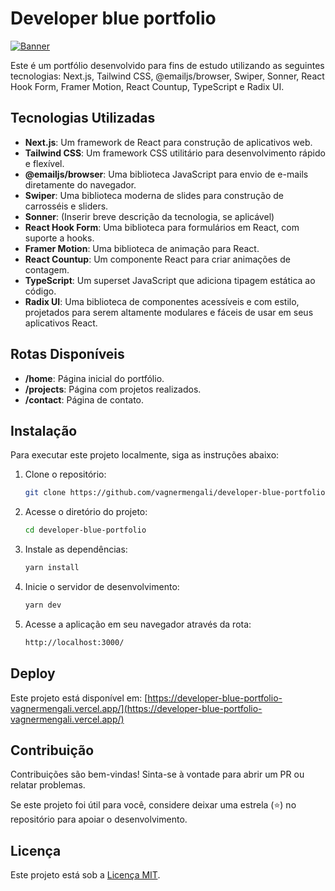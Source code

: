 # Developer blue portfolio

[![Banner](https://github.com/vagnermengali/developer-blue-portfolio/blob/main/public/portfolio-blue.webp)](https://github.com/vagnermengali/developer-blue-portfolio)

Este é um portfólio desenvolvido para fins de estudo utilizando as seguintes tecnologias: Next.js, Tailwind CSS, @emailjs/browser,
Swiper, Sonner, React Hook Form, Framer Motion, React Countup, TypeScript e Radix UI.

## Tecnologias Utilizadas

- **Next.js**: Um framework de React para construção de aplicativos web.
- **Tailwind CSS**: Um framework CSS utilitário para desenvolvimento rápido e flexível.
- **@emailjs/browser**: Uma biblioteca JavaScript para envio de e-mails diretamente do navegador.
- **Swiper**: Uma biblioteca moderna de slides para construção de carrosséis e sliders.
- **Sonner**: (Inserir breve descrição da tecnologia, se aplicável)
- **React Hook Form**: Uma biblioteca para formulários em React, com suporte a hooks.
- **Framer Motion**: Uma biblioteca de animação para React.
- **React Countup**: Um componente React para criar animações de contagem.
- **TypeScript**: Um superset JavaScript que adiciona tipagem estática ao código.
- **Radix UI**: Uma biblioteca de componentes acessíveis e com estilo, projetados para serem altamente modulares e fáceis de usar em seus aplicativos React.

## Rotas Disponíveis

- **/home**: Página inicial do portfólio.
- **/projects**: Página com projetos realizados.
- **/contact**: Página de contato.

## Instalação

Para executar este projeto localmente, siga as instruções abaixo:

1. Clone o repositório:

   ```bash
   git clone https://github.com/vagnermengali/developer-blue-portfolio.git

2. Acesse o diretório do projeto:

   ```bash
   cd developer-blue-portfolio

3. Instale as dependências:

   ```bash
   yarn install

4. Inicie o servidor de desenvolvimento:

   ```bash
   yarn dev

5. Acesse a aplicação em seu navegador através da rota:

   ```bash
   http://localhost:3000/

## Deploy

Este projeto está disponível em: [https://developer-blue-portfolio-vagnermengali.vercel.app/](https://developer-blue-portfolio-vagnermengali.vercel.app/)

## Contribuição

Contribuições são bem-vindas! Sinta-se à vontade para abrir um PR ou relatar problemas.

Se este projeto foi útil para você, considere deixar uma estrela (⭐) no repositório para apoiar o desenvolvimento.

## Licença

Este projeto está sob a [Licença MIT](https://opensource.org/licenses/MIT).
